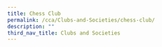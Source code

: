 ```yaml
---
title: Chess Club
permalink: /cca/Clubs-and-Societies/chess-club/
description: ""
third_nav_title: Clubs and Societies
---
```

